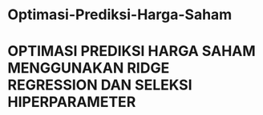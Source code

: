 # Optimasi-Prediksi-Harga-Saham
# OPTIMASI PREDIKSI HARGA SAHAM MENGGUNAKAN RIDGE REGRESSION DAN SELEKSI HIPERPARAMETER 
